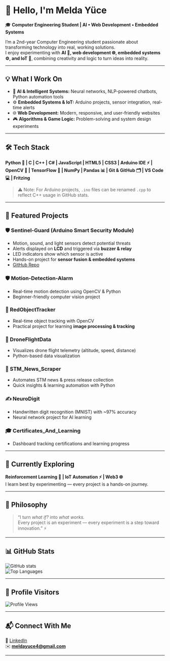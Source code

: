 # 👋 Hello, I'm Melda Yüce

🎓 **Computer Engineering Student | AI • Web Development • Embedded Systems**  

I’m a 2nd-year Computer Engineering student passionate about transforming technology into real, working solutions.  
I enjoy experimenting with **AI 🤖, web development 🌐, embedded systems ⚙️, and IoT 🌟**, combining creativity and logic to turn ideas into reality.  

---

## 💡 What I Work On
- 🤖 **AI & Intelligent Systems:** Neural networks, NLP-powered chatbots, Python automation tools  
- ⚙️ **Embedded Systems & IoT:** Arduino projects, sensor integration, real-time alerts  
- 🌐 **Web Development:** Modern, responsive, and user-friendly websites  
- 🎮 **Algorithms & Game Logic:** Problem-solving and system design experiments  

---

## 🛠 Tech Stack
**Python 🐍 | C | C++ | C# | JavaScript | HTML5 | CSS3 | Arduino IDE ⚡ | OpenCV 📸 | TensorFlow 🧠 | NumPy | Pandas 📊 | Git & GitHub 🗂 | VS Code 💻 | Fritzing**  

> ⚠️ Note: For Arduino projects, `.ino` files can be renamed `.cpp` to reflect C++ usage in GitHub stats.

---

## 🚀 Featured Projects

### 🛡️ Sentinel-Guard (Arduino Smart Security Module)
- Motion, sound, and light sensors detect potential threats  
- Alerts displayed on **LCD** and triggered via **buzzer & relay**  
- LED indicators show which sensor is active  
- Hands-on project for **sensor fusion & embedded systems**  
- [GitHub Repo](https://github.com/MeldaYuceee/Sentinel-Guard)

### 🛡️ Motion-Detection-Alarm
- Real-time motion detection using OpenCV & Python  
- Beginner-friendly computer vision project  

### 🔴 RedObjectTracker
- Real-time object tracking with OpenCV  
- Practical project for learning **image processing & tracking**

### 🚁 DroneFlightData
- Visualizes drone flight telemetry (altitude, speed, distance)  
- Python-based data visualization  

### 📰 STM_News_Scraper
- Automates STM news & press release collection 
- Quick insights & learning automation with Python  

### ✍️ NeuroDigit
- Handwritten digit recognition (MNIST) with ~97% accuracy  
- Neural network project for AI learning  

### 🎓 Certificates_And_Learning
- Dashboard tracking certifications and learning progress  

---

## 🌱 Currently Exploring
**Reinforcement Learning 🤖 | IoT Automation ⚡ | Web3 🌐**  
I learn best by experimenting — every project is a hands-on journey.  

---

## 💬 Philosophy
> “I turn *what if?* into *what works.*  
> Every project is an experiment — every experiment is a step toward innovation.” ⚡  

---

## 📊 GitHub Stats
![GitHub stats](https://github-readme-stats.vercel.app/api?username=MeldaYuceee&show_icons=true&theme=radical)  
![Top Languages](https://github-readme-stats.vercel.app/api/top-langs/?username=MeldaYuceee&layout=compact&theme=radical&exclude_repo=STM_News_Scraper,NeuroDigit,RedObjectTracker,DroneFlightData)

---

## 👀 Profile Visitors
![Profile Views](https://komarev.com/ghpvc/?username=MeldaYuceee&color=blue)

---

## 📬 Connect With Me
📎 [LinkedIn](https://www.linkedin.com/in/melda-y%C3%BCce-35411333b/)  
✉️ **meldayuce4@gmail.com**

---


